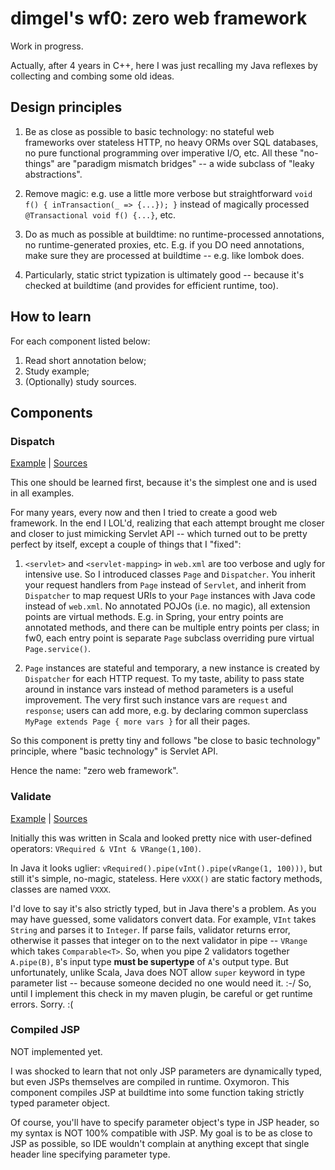 # dimgel's wf0: zero web framework

Work in progress.

Actually, after 4 years in C++, here I was just recalling my Java reflexes by collecting and combing some old ideas.


## Design principles

1. Be as close as possible to basic technology: no stateful web frameworks over stateless HTTP, no heavy ORMs over SQL databases, no pure functional programming over imperative I/O, etc. All these "no-things" are "paradigm mismatch bridges" -- a wide subclass of "leaky abstractions".

2. Remove magic: e.g. use a little more verbose but straightforward `void f() { inTransaction(_ => {...}); }` instead of magically processed `@Transactional void f() {...}`, etc.

3. Do as much as possible at buildtime: no runtime-processed annotations, no runtime-generated proxies, etc. E.g. if you DO need annotations, make sure they are processed at buildtime -- e.g. like lombok does.

4. Particularly, static strict typization is ultimately good -- because it's checked at buildtime (and provides for efficient runtime, too).


## How to learn

For each component listed below:

1. Read short annotation below;
2. Study example;
3. (Optionally) study sources.


## Components

### Dispatch

[Example](examples/01-dispatch/) | [Sources](runtime/src/main/java/ru/dimgel/wf0/dispatch/)

This one should be learned first, because it's the simplest one and is used in all examples.

For many years, every now and then I tried to create a good web framework. In the end I LOL'd, realizing that each attempt brought me closer and closer to just mimicking Servlet API -- which turned out to be pretty perfect by itself, except a couple of things that I "fixed":

1. `<servlet>` and `<servlet-mapping>` in `web.xml` are too verbose and ugly for intensive use. So I introduced classes `Page` and `Dispatcher`. You inherit your request handlers from `Page` instead of `Servlet`, and inherit from `Dispatcher` to map request URIs to your `Page` instances with Java code instead of `web.xml`. No annotated POJOs (i.e. no magic), all extension points are virtual methods. E.g. in Spring, your entry points are annotated methods, and there can be multiple entry points per class; in fw0, each entry point is separate `Page` subclass overriding pure virtual `Page.service()`.

2. `Page` instances are stateful and temporary, a new instance is created by `Dispatcher` for each HTTP request. To my taste, ability to pass state around in instance vars instead of method parameters is a useful improvement. The very first such instance vars are `request` and `response`; users can add more, e.g. by declaring common superclass `MyPage extends Page { more vars }` for all their pages.

So this component is pretty tiny and follows "be close to basic technology" principle, where "basic technology" is Servlet API.

Hence the name: "zero web framework".


### Validate

[Example](examples/02-validate/) | [Sources](runtime/src/main/java/ru/dimgel/wf0/validate/)

Initially this was written in Scala and looked pretty nice with user-defined operators: `VRequired & VInt & VRange(1,100)`.

In Java it looks uglier: `vRequired().pipe(vInt().pipe(vRange(1, 100)))`, but still it's simple, no-magic, stateless. Here `vXXX()` are static factory methods, classes are named `VXXX`.

I'd love to say it's also strictly typed, but in Java there's a problem. As you may have guessed, some validators convert data. For example, `VInt` takes `String` and parses it to `Integer`. If parse fails, validator returns error, otherwise it passes that integer on to the next validator in pipe -- `VRange` which takes `Comparable<T>`. So, when you pipe 2 validators together `A.pipe(B)`, `B`'s input type **must be supertype** of `A`'s output type. But unfortunately, unlike Scala, Java does NOT allow `super` keyword in type parameter list -- because someone decided no one would need it. :-/ So, until I implement this check in my maven plugin, be careful or get runtime errors. Sorry. :(


### Compiled JSP

NOT implemented yet.

I was shocked to learn that not only JSP parameters are dynamically typed, but even JSPs themselves are compiled in runtime. Oxymoron. This component compiles JSP at buildtime into some function taking strictly typed parameter object.

Of course, you'll have to specify parameter object's type in JSP header, so my syntax is NOT 100% compatible with JSP. My goal is to be as close to JSP as possible, so IDE wouldn't complain at anything except that single header line specifying parameter type.